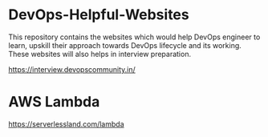 # DevOps-Helpful-Websites
This repository contains the websites which would help DevOps engineer to learn, upskill their approach towards DevOps lifecycle and its working. These websites will also helps in interview preparation.


https://interview.devopscommunity.in/

# AWS Lambda

https://serverlessland.com/lambda
